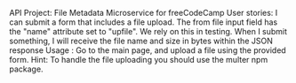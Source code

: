 API Project: File Metadata Microservice for freeCodeCamp
User stories:
I can submit a form that includes a file upload.
The from file input field has the "name" attribute set to "upfile". We rely on this in testing.
When I submit something, I will receive the file name and size in bytes within the JSON response
Usage :
Go to the main page, and upload a file using the provided form.
Hint:
To handle the file uploading you should use the multer npm package.